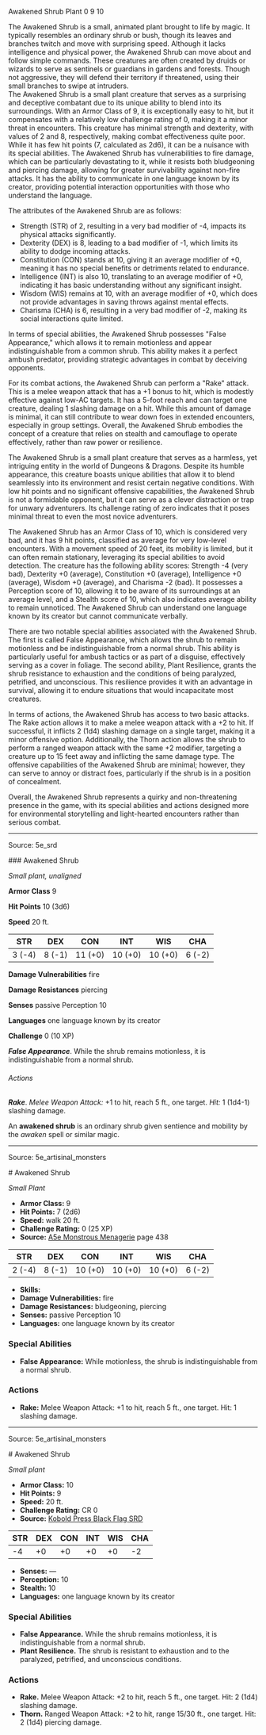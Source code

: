 <MonsterName/>Awakened Shrub</MonsterName>
<CreatureType/>Plant</CreatureType>
<CR/>0</CR>
<AC/>9</AC>
<HP/>10</HP>
<summary>The Awakened Shrub is a small, animated plant brought to life by magic. It typically resembles an ordinary shrub or bush, though its leaves and branches twitch and move with surprising speed. Although it lacks intelligence and physical power, the Awakened Shrub can move about and follow simple commands. These creatures are often created by druids or wizards to serve as sentinels or guardians in gardens and forests. Though not aggressive, they will defend their territory if threatened, using their small branches to swipe at intruders.</summary>

<summary>The Awakened Shrub is a small plant creature that serves as a surprising and deceptive combatant due to its unique ability to blend into its surroundings. With an Armor Class of 9, it is exceptionally easy to hit, but it compensates with a relatively low challenge rating of 0, making it a minor threat in encounters. This creature has minimal strength and dexterity, with values of 2 and 8, respectively, making combat effectiveness quite poor. While it has few hit points (7, calculated as 2d6), it can be a nuisance with its special abilities. The Awakened Shrub has vulnerabilities to fire damage, which can be particularly devastating to it, while it resists both bludgeoning and piercing damage, allowing for greater survivability against non-fire attacks. It has the ability to communicate in one language known by its creator, providing potential interaction opportunities with those who understand the language.</summary>

<detail>

The attributes of the Awakened Shrub are as follows: 
- Strength (STR) of 2, resulting in a very bad modifier of -4, impacts its physical attacks significantly.
- Dexterity (DEX) is 8, leading to a bad modifier of -1, which limits its ability to dodge incoming attacks.
- Constitution (CON) stands at 10, giving it an average modifier of +0, meaning it has no special benefits or detriments related to endurance.
- Intelligence (INT) is also 10, translating to an average modifier of +0, indicating it has basic understanding without any significant insight.
- Wisdom (WIS) remains at 10, with an average modifier of +0, which does not provide advantages in saving throws against mental effects.
- Charisma (CHA) is 6, resulting in a very bad modifier of -2, making its social interactions quite limited.

In terms of special abilities, the Awakened Shrub possesses "False Appearance," which allows it to remain motionless and appear indistinguishable from a common shrub. This ability makes it a perfect ambush predator, providing strategic advantages in combat by deceiving opponents.

For its combat actions, the Awakened Shrub can perform a "Rake" attack. This is a melee weapon attack that has a +1 bonus to hit, which is modestly effective against low-AC targets. It has a 5-foot reach and can target one creature, dealing 1 slashing damage on a hit. While this amount of damage is minimal, it can still contribute to wear down foes in extended encounters, especially in group settings. Overall, the Awakened Shrub embodies the concept of a creature that relies on stealth and camouflage to operate effectively, rather than raw power or resilience.

The Awakened Shrub is a small plant creature that serves as a harmless, yet intriguing entity in the world of Dungeons & Dragons. Despite its humble appearance, this creature boasts unique abilities that allow it to blend seamlessly into its environment and resist certain negative conditions. With low hit points and no significant offensive capabilities, the Awakened Shrub is not a formidable opponent, but it can serve as a clever distraction or trap for unwary adventurers. Its challenge rating of zero indicates that it poses minimal threat to even the most novice adventurers. 

The Awakened Shrub has an Armor Class of 10, which is considered very bad, and it has 9 hit points, classified as average for very low-level encounters. With a movement speed of 20 feet, its mobility is limited, but it can often remain stationary, leveraging its special abilities to avoid detection. The creature has the following ability scores: Strength -4 (very bad), Dexterity +0 (average), Constitution +0 (average), Intelligence +0 (average), Wisdom +0 (average), and Charisma -2 (bad). It possesses a Perception score of 10, allowing it to be aware of its surroundings at an average level, and a Stealth score of 10, which also indicates average ability to remain unnoticed. The Awakened Shrub can understand one language known by its creator but cannot communicate verbally.

There are two notable special abilities associated with the Awakened Shrub. The first is called False Appearance, which allows the shrub to remain motionless and be indistinguishable from a normal shrub. This ability is particularly useful for ambush tactics or as part of a disguise, effectively serving as a cover in foliage. The second ability, Plant Resilience, grants the shrub resistance to exhaustion and the conditions of being paralyzed, petrified, and unconscious. This resilience provides it with an advantage in survival, allowing it to endure situations that would incapacitate most creatures.

In terms of actions, the Awakened Shrub has access to two basic attacks. The Rake action allows it to make a melee weapon attack with a +2 to hit. If successful, it inflicts 2 (1d4) slashing damage on a single target, making it a minor offensive option. Additionally, the Thorn action allows the shrub to perform a ranged weapon attack with the same +2 modifier, targeting a creature up to 15 feet away and inflicting the same damage type. The offensive capabilities of the Awakened Shrub are minimal; however, they can serve to annoy or distract foes, particularly if the shrub is in a position of concealment.

Overall, the Awakened Shrub represents a quirky and non-threatening presence in the game, with its special abilities and actions designed more for environmental storytelling and light-hearted encounters rather than serious combat.</detail>



---

Source: 5e_srd

<statblock>
### Awakened Shrub

*Small plant, unaligned*

**Armor Class** 9

**Hit Points** 10 (3d6)

**Speed** 20 ft.

| STR    | DEX    | CON     | INT     | WIS     | CHA    |
|--------|--------|---------|---------|---------|--------|
| 3 (-4) | 8 (-1) | 11 (+0) | 10 (+0) | 10 (+0) | 6 (-2) |

**Damage Vulnerabilities** fire

**Damage Resistances** piercing

**Senses** passive Perception 10

**Languages** one language known by its creator

**Challenge** 0 (10 XP)

***False Appearance***. While the shrub remains motionless, it is indistinguishable from a normal shrub.

###### Actions

***Rake***. *Melee Weapon Attack:* +1 to hit, reach 5 ft., one target. *Hit:* 1 (1d4-1) slashing damage.

An **awakened shrub** is an ordinary shrub given sentience and mobility by the *awaken* spell or similar magic.</statblock>




---

Source: 5e_artisinal_monsters

<statblock>
# Awakened Shrub

*Small* *Plant*

- **Armor Class:** 9
- **Hit Points:** 7 (2d6)
- **Speed:** walk 20 ft.
- **Challenge Rating:** 0 (25 XP)
- **Source:** [A5e Monstrous Menagerie](https://enpublishingrpg.com/products/level-up-monstrous-menagerie-a5e) page 438

| STR | DEX | CON | INT | WIS | CHA |
| --- | --- | --- | --- | --- | --- |
| 2 (-4) | 8 (-1) | 10 (+0) | 10 (+0) | 10 (+0) | 6 (-2) |

- **Skills:** 
- **Damage Vulnerabilities:** fire
- **Damage Resistances:** bludgeoning, piercing
- **Senses:** passive Perception 10
- **Languages:** one language known by its creator

### Special Abilities

- **False Appearance:** While motionless, the shrub is indistinguishable from a normal shrub.

### Actions

- **Rake:** Melee Weapon Attack: +1 to hit, reach 5 ft., one target. Hit: 1 slashing damage.


</statblock>




---

Source: 5e_artisinal_monsters

<statblock>
# Awakened Shrub

*Small plant*

- **Armor Class:** 10
- **Hit Points:** 9
- **Speed:** 20 ft.
- **Challenge Rating:** CR 0
- **Source:** [Kobold Press Black Flag SRD](https://koboldpress.com/black-flag-roleplaying/)

| STR | DEX | CON | INT | WIS | CHA |
| --- | --- | --- | --- | --- | --- |
| -4 | +0 | +0 | +0 | +0 | -2 |

- **Senses:** —
- **Perception:** 10
- **Stealth:** 10
- **Languages:** one language known by its creator

### Special Abilities

- **False Appearance.** While the shrub remains motionless, it is indistinguishable from a normal shrub.
- **Plant Resilience.** The shrub is resistant to exhaustion and to the paralyzed, petrified, and unconscious conditions.

### Actions

- **Rake.** Melee Weapon Attack: +2 to hit, reach 5 ft., one target. Hit: 2 (1d4) slashing damage.
- **Thorn.** Ranged Weapon Attack: +2 to hit, range 15/30 ft., one target. Hit: 2 (1d4) piercing damage.

</statblock>


